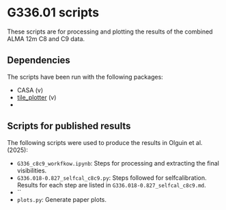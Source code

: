 # G336.01 scripts

These scripts are for processing and plotting the results of the combined ALMA 12m C8 and C9 data.

## Dependencies

The scripts have been run with the following packages:

- CASA (v)
- [tile_plotter](https://github.com/folguinch/tile_plotter) (v)
- []()


## Scripts for published results

The following scripts were used to produce the results in Olguin et al. (2025):

- `G336_c8c9_workfkow.ipynb`: Steps for processing and extracting the final visibilities.
- `G336.018-0.827_selfcal_c8c9.py`: Steps followed for selfcalibration. Results for each step are listed in `G336.018-0.827_selfcal_c8c9.md`.
- ``
- `plots.py`: Generate paper plots.
